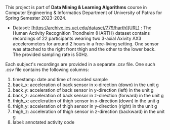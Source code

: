 This project is part of **Data Mining & Learning Algorithms** course in Computer Engineering & Informatics Department of University of Patras for Spring Semester 2023-2024. 
* Dataset: [https://archive.ics.uci.edu/dataset/779/harth](URL) : The Human Activity Recognition Trondheim (HARTH) dataset contains recordings of 22 participants wearing two 3-axial Axivity AX3 accelerometers for around 2 hours in a free-living setting. One sensor was attached to the right front thigh and the other to the lower back. The provided sampling rate is 50Hz. 

Each subject's recordings are provided in a separate .csv file. One such .csv file contains the following columns:
1. timestamp: date and time of recorded sample
2. back_x: acceleration of back sensor in x-direction (down) in the unit g
3. back_y: acceleration of back sensor in y-direction (left) in the unit g
4. back_z: acceleration of back sensor in z-direction (forward) in the unit g
5. thigh_x: acceleration of thigh sensor in x-direction (down) in the unit g
6. thigh_y: acceleration of thigh sensor in y-direction (right) in the unit g
7. thigh_z: acceleration of thigh sensor in z-direction (backward) in the unit g
8. label: annotated activity code

